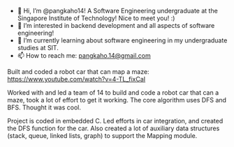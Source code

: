 - 👋 Hi, I’m @pangkaho14! A Software Engineering undergraduate at the Singapore Institute of Technology! Nice to meet you! :)
- 👀 I’m interested in backend development and all aspects of software engineering!
- 🌱 I’m currently learning about software engineering in my undergraduate studies at SIT.
- 📫 How to reach me: pangkaho.14@gmail.com

Built and coded a robot car that can map a maze:
https://www.youtube.com/watch?v=4-TL_fixCaI

Worked with and led a team of 14 to build and code a robot car that can a maze, took a lot of effort to get it working. The core algorithm uses DFS and BFS. Thought it was cool.

Project is coded in embedded C.
Led efforts in car integration, and created the DFS function for the car. Also created a lot of auxiliary data structures (stack, queue, linked lists, graph) to support the Mapping module. 

<!---
pangkaho14/pangkaho14 is a ✨ special ✨ repository because its `README.md` (this file) appears on your GitHub profile.
You can click the Preview link to take a look at your changes.
--->
